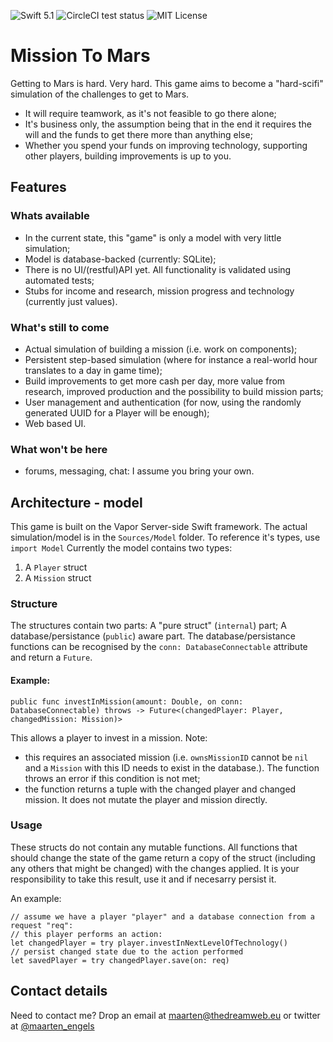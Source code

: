 ![Swift 5.1](http://img.shields.io/badge/swift-5.1-orange.svg) ![CircleCI test status](https://img.shields.io/circleci/build/github/maartene/MissionToMars) ![MIT License](http://img.shields.io/badge/license-MIT-brightgreen.svg) 

# Mission To Mars
Getting to Mars is hard. Very hard. This game aims to become a "hard-scifi" simulation of the challenges to get to Mars.
* It will require teamwork, as it's not feasible to go there alone;
* It's business only, the assumption being that in the end it requires the will and the funds to get there more than anything else;
* Whether you spend your funds on improving technology, supporting other players, building improvements is up to you.

## Features
### Whats available
* In the current state, this "game" is only a model with very little simulation;
* Model is database-backed (currently: SQLite);
* There is no UI/(restful)API yet. All functionality is validated using automated tests;
* Stubs for income and research, mission progress and technology (currently just values).

### What's still to come
* Actual simulation of building a mission (i.e. work on components);
* Persistent step-based simulation (where for instance a real-world hour translates to a day in game time);
* Build improvements to get more cash per day, more value from research, improved production and the possibility to build mission parts;
* User management and authentication (for now, using the randomly generated UUID for a Player will be enough);
* Web based UI.

### What won't be here
* forums, messaging, chat: I assume you bring your own.

## Architecture - model
This game is built on the Vapor Server-side Swift framework.
The actual simulation/model is in the `Sources/Model` folder. To reference it's types, use `import Model`
Currently the model contains two types:
1. A `Player` struct
2. A `Mission` struct

### Structure
The structures contain two parts:
A "pure struct" (`internal`) part;
A database/persistance (`public`) aware part.
The database/persistance functions can be recognised by the `conn: DatabaseConnectable` attribute and return a `Future`.

#### Example:
```
public func investInMission(amount: Double, on conn: DatabaseConnectable) throws -> Future<(changedPlayer: Player, changedMission: Mission)>
```
This allows a player to invest in a mission. Note:
* this requires an associated mission (i.e. `ownsMissionID` cannot be `nil` and a `Mission` with this ID needs to exist in the database.). The function throws an error if this condition is not met;
* the function returns a tuple with the changed player and changed mission. It does not mutate the player and mission directly.

### Usage
These structs do not contain any mutable functions. All functions that should change the state of the game return a copy of the struct (including any others that might be changed) with the changes applied. 
It is your responsibility to take this result, use it and if necesarry persist it.

An example:
```
// assume we have a player "player" and a database connection from a request "req": 
// this player performs an action:
let changedPlayer = try player.investInNextLevelOfTechnology()
// persist changed state due to the action performed
let savedPlayer = try changedPlayer.save(on: req)
```

## Contact details
Need to contact me? Drop an email at maarten@thedreamweb.eu or twitter at [@maarten_engels](https://twitter.com/maarten_engels)